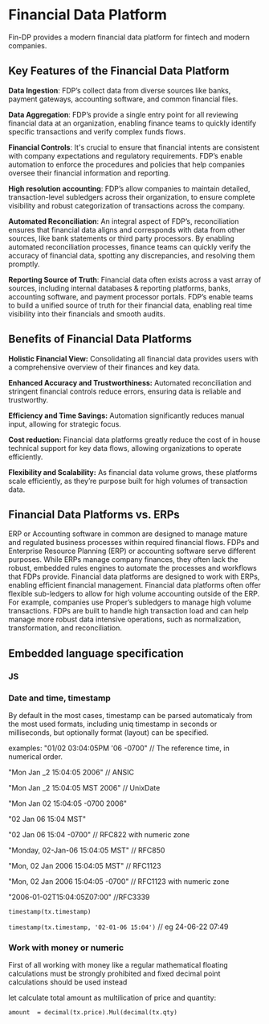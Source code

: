 # Financial Data Platform
Fin-DP provides a modern financial data platform for fintech and modern companies.



## Key Features of the Financial Data Platform
**Data Ingestion**: FDP’s collect data from diverse sources like banks, payment gateways, accounting software, and common financial files.

**Data Aggregation**: FDP’s provide a single entry point for all reviewing financial data at an organization, enabling finance teams to quickly identify specific transactions and verify complex funds flows. 

**Financial Controls**: It's crucial to ensure that financial intents are consistent with company expectations and regulatory requirements. FDP’s enable automation to enforce the procedures and policies that help companies oversee their financial information and reporting.

**High resolution accounting**: FDP’s allow companies to maintain detailed, transaction-level subledgers across their organization, to ensure complete visibility and robust categorization of transactions across the company. 

**Automated Reconciliation**: An integral aspect of FDP’s, reconciliation ensures that financial data aligns and corresponds with data from other sources, like bank statements or third party processors. By enabling automated reconciliation processes, finance teams can quickly verify the accuracy of financial data, spotting any discrepancies, and resolving them promptly.

**Reporting Source of Truth**: Financial data often exists across a vast array of sources, including internal databases & reporting platforms, banks, accounting software, and payment processor portals. FDP’s enable teams to build a unified source of truth for their financial data, enabling real time visibility into their financials and smooth audits.

## Benefits of Financial Data Platforms
**Holistic Financial View:** Consolidating all financial data provides users with a comprehensive overview of their finances and key data. 

**Enhanced Accuracy and Trustworthiness:** Automated reconciliation and stringent financial controls reduce errors, ensuring data is reliable and trustworthy.

**Efficiency and Time Savings:** Automation significantly reduces manual input, allowing for strategic focus.

**Cost reduction:** Financial data platforms greatly reduce the cost of in house technical support for key data flows, allowing organizations to operate efficiently.

**Flexibility and Scalability:** As financial data volume grows, these platforms scale efficiently, as they’re purpose built for high volumes of transaction data.
‍
## Financial Data Platforms vs. ERPs
ERP or Accounting software in common are  designed to manage  mature and regulated business processes within required financial flows.
FDPs and Enterprise Resource Planning (ERP) or accounting software serve different purposes. While ERPs manage company finances, they often lack the robust, embedded rules engines to automate the processes and workflows that FDPs provide. Financial data platforms are designed to work with ERPs, enabling efficient financial management.
Financial data platforms often offer flexible sub-ledgers to allow for high volume accounting outside of the ERP. For example, companies use Proper’s subledgers to manage high volume transactions. 
FDPs are built to handle high transaction load and can help manage more robust data intensive operations, such as normalization, transformation, and reconciliation.

## Embedded language specification
### JS 

### Date and time, timestamp
By default in the most cases, timestamp can be parsed automaticaly from the most used formats, including uniq timestamp in seconds or milliseconds, but optionally format (layout) can be specified.

examples:
"01/02 03:04:05PM '06 -0700" // The reference time, in numerical order.

"Mon Jan _2 15:04:05 2006" // ANSIC

"Mon Jan _2 15:04:05 MST 2006" // UnixDate

"Mon Jan 02 15:04:05 -0700 2006"

"02 Jan 06 15:04 MST"

"02 Jan 06 15:04 -0700" // RFC822 with numeric zone

"Monday, 02-Jan-06 15:04:05 MST" // RFC850

"Mon, 02 Jan 2006 15:04:05 MST" // RFC1123

"Mon, 02 Jan 2006 15:04:05 -0700" // RFC1123 with numeric zone

"2006-01-02T15:04:05Z07:00" //RFC3339

`timestamp(tx.timestamp)`

`timestamp(tx.timestamp, '02-01-06 15:04')` // eg 24-06-22 07:49

### Work with money or numeric

First of all working with money like a regular mathematical floating calculations must be strongly prohibited and fixed decimal point calculations should be used instead

let calculate total amount as multilication of price and quantity:

  `amount  = decimal(tx.price).Mul(decimal(tx.qty)`
